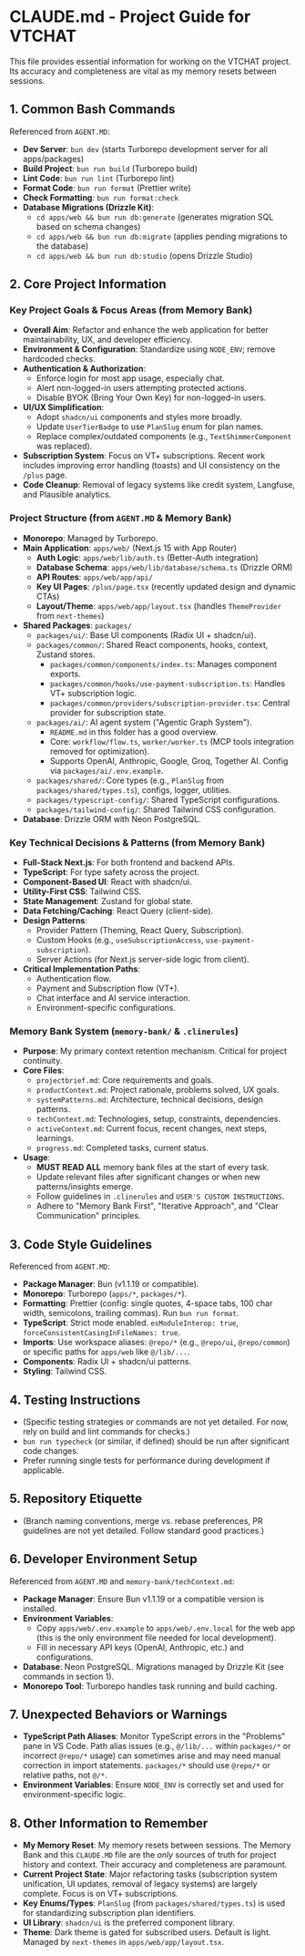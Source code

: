 # CLAUDE.md - Project Guide for VTCHAT

This file provides essential information for working on the VTCHAT project. Its accuracy and completeness are vital as my memory resets between sessions.

## 1. Common Bash Commands

Referenced from `AGENT.MD`:

- **Dev Server**: `bun dev` (starts Turborepo development server for all apps/packages)
- **Build Project**: `bun run build` (Turborepo build)
- **Lint Code**: `bun run lint` (Turborepo lint)
- **Format Code**: `bun run format` (Prettier write)
- **Check Formatting**: `bun run format:check`
- **Database Migrations (Drizzle Kit)**:
  - `cd apps/web && bun run db:generate` (generates migration SQL based on schema changes)
  - `cd apps/web && bun run db:migrate` (applies pending migrations to the database)
  - `cd apps/web && bun run db:studio` (opens Drizzle Studio)

## 2. Core Project Information

### Key Project Goals & Focus Areas (from Memory Bank)

- **Overall Aim**: Refactor and enhance the web application for better maintainability, UX, and developer efficiency.
- **Environment & Configuration**: Standardize using `NODE_ENV`; remove hardcoded checks.
- **Authentication & Authorization**:
  - Enforce login for most app usage, especially chat.
  - Alert non-logged-in users attempting protected actions.
  - Disable BYOK (Bring Your Own Key) for non-logged-in users.
- **UI/UX Simplification**:
  - Adopt `shadcn/ui` components and styles more broadly.
  - Update `UserTierBadge` to use `PlanSlug` enum for plan names.
  - Replace complex/outdated components (e.g., `TextShimmerComponent` was replaced).
- **Subscription System**: Focus on VT+ subscriptions. Recent work includes improving error handling (toasts) and UI consistency on the `/plus` page.
- **Code Cleanup**: Removal of legacy systems like credit system, Langfuse, and Plausible analytics.

### Project Structure (from `AGENT.MD` & Memory Bank)

- **Monorepo**: Managed by Turborepo.
- **Main Application**: `apps/web/` (Next.js 15 with App Router)
  - **Auth Logic**: `apps/web/lib/auth.ts` (Better-Auth integration)
  - **Database Schema**: `apps/web/lib/database/schema.ts` (Drizzle ORM)
  - **API Routes**: `apps/web/app/api/`
  - **Key UI Pages**: `/plus/page.tsx` (recently updated design and dynamic CTAs)
  - **Layout/Theme**: `apps/web/app/layout.tsx` (handles `ThemeProvider` from `next-themes`)
- **Shared Packages**: `packages/`
  - `packages/ui/`: Base UI components (Radix UI + shadcn/ui).
  - `packages/common/`: Shared React components, hooks, context, Zustand stores.
    - `packages/common/components/index.ts`: Manages component exports.
    - `packages/common/hooks/use-payment-subscription.ts`: Handles VT+ subscription logic.
    - `packages/common/providers/subscription-provider.tsx`: Central provider for subscription state.
  - `packages/ai/`: AI agent system ("Agentic Graph System").
    - `README.md` in this folder has a good overview.
    - Core: `workflow/flow.ts`, `worker/worker.ts` (MCP tools integration removed for optimization).
    - Supports OpenAI, Anthropic, Google, Groq, Together AI. Config via `packages/ai/.env.example`.
  - `packages/shared/`: Core types (e.g., `PlanSlug` from `packages/shared/types.ts`), configs, logger, utilities.
  - `packages/typescript-config/`: Shared TypeScript configurations.
  - `packages/tailwind-config/`: Shared Tailwind CSS configuration.
- **Database**: Drizzle ORM with Neon PostgreSQL.

### Key Technical Decisions & Patterns (from Memory Bank)

- **Full-Stack Next.js**: For both frontend and backend APIs.
- **TypeScript**: For type safety across the project.
- **Component-Based UI**: React with shadcn/ui.
- **Utility-First CSS**: Tailwind CSS.
- **State Management**: Zustand for global state.
- **Data Fetching/Caching**: React Query (client-side).
- **Design Patterns**:
  - Provider Pattern (Theming, React Query, Subscription).
  - Custom Hooks (e.g., `useSubscriptionAccess`, `use-payment-subscription`).
  - Server Actions (for Next.js server-side logic from client).
- **Critical Implementation Paths**:
  - Authentication flow.
  - Payment and Subscription flow (VT+).
  - Chat interface and AI service interaction.
  - Environment-specific configurations.

### Memory Bank System (`memory-bank/` & `.clinerules`)

- **Purpose**: My primary context retention mechanism. Critical for project continuity.
- **Core Files**:
  - `projectbrief.md`: Core requirements and goals.
  - `productContext.md`: Project rationale, problems solved, UX goals.
  - `systemPatterns.md`: Architecture, technical decisions, design patterns.
  - `techContext.md`: Technologies, setup, constraints, dependencies.
  - `activeContext.md`: Current focus, recent changes, next steps, learnings.
  - `progress.md`: Completed tasks, current status.
- **Usage**:
  - **MUST READ ALL** memory bank files at the start of every task.
  - Update relevant files after significant changes or when new patterns/insights emerge.
  - Follow guidelines in `.clinerules` and `USER'S CUSTOM INSTRUCTIONS`.
  - Adhere to "Memory Bank First", "Iterative Approach", and "Clear Communication" principles.

## 3. Code Style Guidelines

Referenced from `AGENT.MD`:

- **Package Manager**: Bun (v1.1.19 or compatible).
- **Monorepo**: Turborepo (`apps/*`, `packages/*`).
- **Formatting**: Prettier (config: single quotes, 4-space tabs, 100 char width, semicolons, trailing commas). Run `bun run format`.
- **TypeScript**: Strict mode enabled. `esModuleInterop: true`, `forceConsistentCasingInFileNames: true`.
- **Imports**: Use workspace aliases: `@repo/*` (e.g., `@repo/ui`, `@repo/common`) or specific paths for `apps/web` like `@/lib/...`.
- **Components**: Radix UI + shadcn/ui patterns.
- **Styling**: Tailwind CSS.

## 4. Testing Instructions

- (Specific testing strategies or commands are not yet detailed. For now, rely on build and lint commands for checks.)
- `bun run typecheck` (or similar, if defined) should be run after significant code changes.
- Prefer running single tests for performance during development if applicable.

## 5. Repository Etiquette

- (Branch naming conventions, merge vs. rebase preferences, PR guidelines are not yet detailed. Follow standard good practices.)

## 6. Developer Environment Setup

Referenced from `AGENT.MD` and `memory-bank/techContext.md`:

- **Package Manager**: Ensure Bun v1.1.19 or a compatible version is installed.
- **Environment Variables**:
  - Copy `apps/web/.env.example` to `apps/web/.env.local` for the web app (this is the only environment file needed for local development).
  - Fill in necessary API keys (OpenAI, Anthropic, etc.) and configurations.
- **Database**: Neon PostgreSQL. Migrations managed by Drizzle Kit (see commands in section 1).
- **Monorepo Tool**: Turborepo handles task running and build caching.

## 7. Unexpected Behaviors or Warnings

- **TypeScript Path Aliases**: Monitor TypeScript errors in the "Problems" pane in VS Code. Path alias issues (e.g., `@/lib/...` within `packages/*` or incorrect `@repo/*` usage) can sometimes arise and may need manual correction in import statements. `packages/*` should use `@repo/*` or relative paths, not `@/*`.
- **Environment Variables**: Ensure `NODE_ENV` is correctly set and used for environment-specific logic.

## 8. Other Information to Remember

- **My Memory Reset**: My memory resets between sessions. The Memory Bank and this `CLAUDE.MD` file are the *only* sources of truth for project history and context. Their accuracy and completeness are paramount.
- **Current Project State**: Major refactoring tasks (subscription system unification, UI updates, removal of legacy systems) are largely complete. Focus is on VT+ subscriptions.
- **Key Enums/Types**: `PlanSlug` (from `packages/shared/types.ts`) is used for standardizing subscription plan identifiers.
- **UI Library**: `shadcn/ui` is the preferred component library.
- **Theme**: Dark theme is gated for subscribed users. Default is light. Managed by `next-themes` in `apps/web/app/layout.tsx`.

